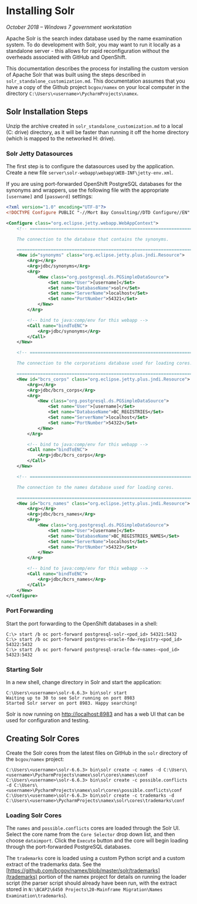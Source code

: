 # Installing Solr

*October 2018 – Windows 7 government workstation*

Apache Solr is the search index database used by the name examination system. To do development with Solr, you may want
to run it locally as a standalone server - this allows for rapid reconfiguration without the overheads associated with
GitHub and OpenShift.

This documentation describes the process for installing the custom version of Apache Solr that was built using the steps
described in `solr_standalone_customization.md`. This documentation assumes that you have a copy of the Github project
`bcgov/namex` on your local computer in the directory `C:\Users\<username>\PycharmProjects\namex`.

## Solr Installation Steps

Unzip the archive created in `solr_standalone_customization.md` to a local (C: drive) directory, as it will be faster
than running it off the home directory (which is mapped to the networked H: drive).

### Solr Jetty Datasources

The first step is to configure the datasources used by the application. Create a new file
`server\solr-webapp\webapp\WEB-INF\jetty-env.xml`.

If you are using port-forwarded OpenShift PostgreSQL databases for the synonyms and wrappers, use the following file
with the appropriate `[username]` and `[password]` settings:

```xml
<?xml version="1.0" encoding="UTF-8"?>
<!DOCTYPE Configure PUBLIC "-//Mort Bay Consulting//DTD Configure//EN" "http://www.eclipse.org/jetty/configure.dtd">

<Configure class="org.eclipse.jetty.webapp.WebAppContext">
    <!-- =====================================================================

    The connection to the database that contains the synonyms.

    ====================================================================== -->
    <New id="synonyms" class="org.eclipse.jetty.plus.jndi.Resource">
        <Arg></Arg>
        <Arg>jdbc/synonyms</Arg>
        <Arg>
            <New class="org.postgresql.ds.PGSimpleDataSource">
                <Set name="User">[username]</Set>
                <Set name="DatabaseName">solr</Set>
                <Set name="ServerName">localhost</Set>
                <Set name="PortNumber">54321</Set>
            </New>
        </Arg>

        <!-- bind to java:comp/env for this webapp -->
        <Call name="bindToENC">
            <Arg>jdbc/synonyms</Arg>
        </Call>
    </New>

    <!-- =====================================================================

    The connection to the corporations database used for loading cores.

    ====================================================================== -->
    <New id="bcrs_corps" class="org.eclipse.jetty.plus.jndi.Resource">
        <Arg></Arg>
        <Arg>jdbc/bcrs_corps</Arg>
        <Arg>
            <New class="org.postgresql.ds.PGSimpleDataSource">
                <Set name="User">[username]</Set>
                <Set name="DatabaseName">BC_REGISTRIES</Set>
                <Set name="ServerName">localhost</Set>
                <Set name="PortNumber">54322</Set>
            </New>
        </Arg>

        <!-- bind to java:comp/env for this webapp -->
        <Call name="bindToENC">
            <Arg>jdbc/bcrs_corps</Arg>
        </Call>
    </New>

    <!-- =====================================================================

    The connection to the names database used for loading cores.

    ====================================================================== -->
    <New id="bcrs_names" class="org.eclipse.jetty.plus.jndi.Resource">
        <Arg></Arg>
        <Arg>jdbc/bcrs_names</Arg>
        <Arg>
            <New class="org.postgresql.ds.PGSimpleDataSource">
                <Set name="User">[username]</Set>
                <Set name="DatabaseName">BC_REGISTRIES_NAMES</Set>
                <Set name="ServerName">localhost</Set>
                <Set name="PortNumber">54323</Set>
            </New>
        </Arg>

        <!-- bind to java:comp/env for this webapp -->
        <Call name="bindToENC">
            <Arg>jdbc/bcrs_names</Arg>
        </Call>
    </New>
</Configure>
```

### Port Forwarding

Start the port forwarding to the OpenShift databases in a shell:

```
C:\> start /b oc port-forward postgresql-solr-<pod_id> 54321:5432
C:\> start /b oc port-forward postgres-oracle-fdw-registry-<pod_id> 54322:5432
C:\> start /b oc port-forward postgresql-oracle-fdw-names-<pod_id> 54323:5432
```

### Starting Solr

In a new shell, change directory in Solr and start the application:

```
C:\Users\<username>\solr-6.6.3> bin\solr start
Waiting up to 30 to see Solr running on port 8983
Started Solr server on port 8983. Happy searching!
```

Solr is now running on [http://localhost:8983](http://localhost:8983) and has a web UI that can be used for
configuration and testing.

## Creating Solr Cores

Create the Solr cores from the latest files on GitHub in the `solr` directory of the `bcgov/namex` project:

```
C:\Users\<username>\solr-6.6.3> bin\solr create -c names -d C:\Users\<username>\PycharmProjects\namex\solr\cores\names\conf
C:\Users\<username>\solr-6.6.3> bin\solr create -c possible.conflicts -d C:\Users\<username>\PycharmProjects\namex\solr\cores\possible.conflicts\conf
C:\Users\<username>\solr-6.6.3> bin\solr create -c trademarks -d C:\Users\<username>\PycharmProjects\namex\solr\cores\trademarks\conf
```

### Loading Solr Cores

The `names` and `possible.conflicts` cores are loaded through the Solr UI. Select the core name from the `Core Selector`
drop down list, and then choose `dataimport`. Click the `Execute` button and the core will begin loading through the
port-forwarded PostgreSQL databases.

The `trademarks` core is loaded using a custom Python script and a custom extract of the trademarks data. See the
[https://github.com/bcgov/namex/blob/master/solr/trademarks](trademarks) portion of the namex project for details on
running the loader script (the parser script should already have been run, with the extract stored in
`N:\BCAP2\6450 Projects\20-Mainframe Migration\Names Examination\trademarks`).

